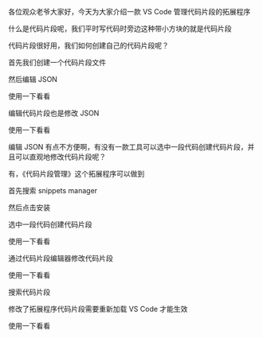 各位观众老爷大家好，今天为大家介绍一款 VS Code 管理代码片段的拓展程序

什么是代码片段呢，我们平时写代码时旁边这种带小方块的就是代码片段

代码片段很好用，我们如何创建自己的代码片段呢？

首先我们创建一个代码片段文件

然后编辑 JSON

使用一下看看

编辑代码片段也是修改 JSON

使用一下看看

编辑 JSON 有点不方便啊，有没有一款工具可以选中一段代码创建代码片段，并且可以直观地修改代码片段呢？

有，《代码片段管理》这个拓展程序可以做到

首先搜索 snippets manager

然后点击安装

选中一段代码创建代码片段

使用一下看看

通过代码片段编辑器修改代码片段

使用一下看看

搜索代码片段

修改了拓展程序代码片段需要重新加载 VS Code 才能生效

使用一下看看
